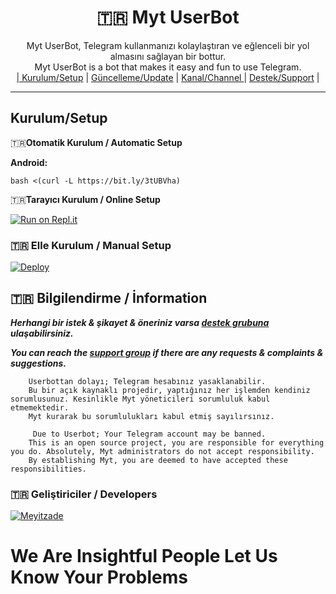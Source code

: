 
<div align="center">
  <h1>🇹🇷 Myt UserBot </h1>
</div>
<p align="center">
    Myt UserBot, Telegram kullanmanızı kolaylaştıran ve eğlenceli bir yol almasını sağlayan bir bottur. <br>
    Myt UserBot is a bot that makes it easy and fun to use Telegram.
    <br>
        <a href="https://github.com/01-Meyitzade-01/OwenUserBot/blob/master/README.md#kurulum/setup">| Kurulum/Setup</a> |
        <a href="https://github.com/01-Meyitzade-01/OwenUserBot/wiki/G%C3%BCncelleme">Güncelleme/Update</a> |
        <a href="https://t.me/hiraset">Kanal/Channel </a> |
        <a href="https://t.me/HirasetTR">Destek/Support</a> |
    <br>
</p>

----
## Kurulum/Setup
 🇹🇷**Otomatik Kurulum / Automatic Setup**

**Android:** 

`bash <(curl -L https://bit.ly/3tUBVha)`

🇹🇷**Tarayıcı Kurulum / Online Setup**

[![Run on Repl.it](https://repl.it/badge/github/erdewbey/oweninstaller)](https://repl.it/@erdewbey/oweninstaller)

### 🇹🇷 Elle Kurulum / Manual Setup 

[![Deploy](https://www.herokucdn.com/deploy/button.svg)](https://heroku.com/deploy?template=https://github.com/01-Meyitzade-01/OwenUserBot)

## 🇹🇷 Bilgilendirme / İnformation 
***Herhangi bir istek & şikayet & öneriniz varsa [destek grubuna](https://t.me/OwenSupport) ulaşabilirsiniz.***

***You can reach the [support group](https://t.me/HirasetTR) if there are any requests & complaints & suggestions.***
```
    Userbottan dolayı; Telegram hesabınız yasaklanabilir.
    Bu bir açık kaynaklı projedir, yaptığınız her işlemden kendiniz sorumlusunuz. Kesinlikle Myt yöneticileri sorumluluk kabul etmemektedir.
    Myt kurarak bu sorumlulukları kabul etmiş sayılırsınız.
```

```
     Due to Userbot; Your Telegram account may be banned.
    This is an open source project, you are responsible for everything you do. Absolutely, Myt administrators do not accept responsibility.
    By establishing Myt, you are deemed to have accepted these responsibilities.
```

### 🇹🇷 Geliştiriciler / Developers 
  [![Meyitzade](https://github.com/01-Meyitzade-01.png?size=100)](https://github.com/01-Meyitzade-01)


# We Are Insightful People Let Us Know Your Problems



